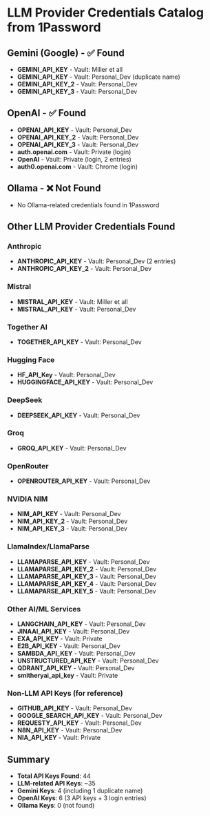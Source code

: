 # LLM Provider Credentials Catalog from 1Password

## Gemini (Google) - ✅ Found
- **GEMINI_API_KEY** - Vault: Miller et all
- **GEMINI_API_KEY** - Vault: Personal_Dev (duplicate name)
- **GEMINI_API_KEY_2** - Vault: Personal_Dev
- **GEMINI_API_KEY_3** - Vault: Personal_Dev

## OpenAI - ✅ Found
- **OPENAI_API_KEY** - Vault: Personal_Dev
- **OPENAI_API_KEY_2** - Vault: Personal_Dev
- **OPENAI_API_KEY_3** - Vault: Personal_Dev
- **auth.openai.com** - Vault: Private (login)
- **OpenAI** - Vault: Private (login, 2 entries)
- **auth0.openai.com** - Vault: Chrome (login)

## Ollama - ❌ Not Found
- No Ollama-related credentials found in 1Password

## Other LLM Provider Credentials Found

### Anthropic
- **ANTHROPIC_API_KEY** - Vault: Personal_Dev (2 entries)
- **ANTHROPIC_API_KEY_2** - Vault: Personal_Dev

### Mistral
- **MISTRAL_API_KEY** - Vault: Miller et all
- **MISTRAL_API_KEY** - Vault: Personal_Dev

### Together AI
- **TOGETHER_API_KEY** - Vault: Personal_Dev

### Hugging Face
- **HF_API_Key** - Vault: Personal_Dev
- **HUGGINGFACE_API_KEY** - Vault: Personal_Dev

### DeepSeek
- **DEEPSEEK_API_KEY** - Vault: Personal_Dev

### Groq
- **GROQ_API_KEY** - Vault: Personal_Dev

### OpenRouter
- **OPENROUTER_API_KEY** - Vault: Personal_Dev

### NVIDIA NIM
- **NIM_API_KEY** - Vault: Personal_Dev
- **NIM_API_KEY_2** - Vault: Personal_Dev
- **NIM_API_KEY_3** - Vault: Personal_Dev

### LlamaIndex/LlamaParse
- **LLAMAPARSE_API_KEY** - Vault: Personal_Dev
- **LLAMAPARSE_API_KEY_2** - Vault: Personal_Dev
- **LLAMAPARSE_API_KEY_3** - Vault: Personal_Dev
- **LLAMAPARSE_API_KEY_4** - Vault: Personal_Dev
- **LLAMAPARSE_API_KEY_5** - Vault: Personal_Dev

### Other AI/ML Services
- **LANGCHAIN_API_KEY** - Vault: Personal_Dev
- **JINAAI_API_KEY** - Vault: Personal_Dev
- **EXA_API_KEY** - Vault: Private
- **E2B_API_KEY** - Vault: Personal_Dev
- **SAMBDA_API_KEY** - Vault: Personal_Dev
- **UNSTRUCTURED_API_KEY** - Vault: Personal_Dev
- **QDRANT_API_KEY** - Vault: Personal_Dev
- **smitheryai_api_key** - Vault: Private

### Non-LLM API Keys (for reference)
- **GITHUB_API_KEY** - Vault: Personal_Dev
- **GOOGLE_SEARCH_API_KEY** - Vault: Personal_Dev
- **REQUESTY_API_KEY** - Vault: Personal_Dev
- **N8N_API_KEY** - Vault: Personal_Dev
- **NIA_API_KEY** - Vault: Private

## Summary
- **Total API Keys Found**: 44
- **LLM-related API Keys**: ~35
- **Gemini Keys**: 4 (including 1 duplicate name)
- **OpenAI Keys**: 6 (3 API keys + 3 login entries)
- **Ollama Keys**: 0 (not found)

